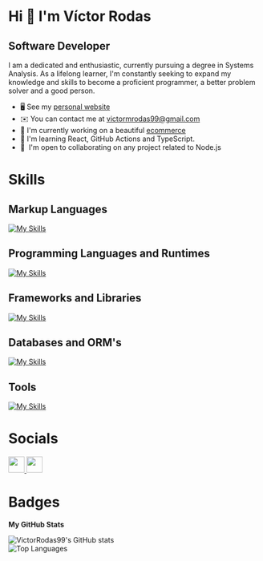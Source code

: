 # Hi 👋 I'm Víctor Rodas

Software Developer
--------------------------------------

I am a dedicated and enthusiastic, currently pursuing a degree in Systems Analysis. As a lifelong learner, I'm constantly seeking to expand my knowledge and skills to become a proficient programmer, a better problem solver and a good person.

*   🖥️  See my [personal website](https://victormatiasrodas.vercel.app/)
*   ✉️  You can contact me at [victormrodas99@gmail.com](mailto:victormrodas99@gmail.com)
*   🚀  I'm currently working on a beautiful [ecommerce](https://github.com/VictorRodas99/ecommerce-web-project)
*   🌱  I'm learning React, GitHub Actions and TypeScript.
*   🤝  I'm open to collaborating on any project related to Node.js

# Skills

## Markup Languages
[![My Skills](https://skillicons.dev/icons?i=html,css,tailwind,bootstrap&perline=3)](https://skillicons.dev)

## Programming Languages and Runtimes
[![My Skills](https://skillicons.dev/icons?i=bash,py,javascript,ts,php,nodejs&perline=4)](https://skillicons.dev)

## Frameworks and Libraries
[![My Skills](https://skillicons.dev/icons?i=express,flask,laravel,react,astro,electron&perline=4)](https://skillicons.dev)

## Databases and ORM's
[![My Skills](https://skillicons.dev/icons?i=mysql,prisma,sequelize&perline=4)](https://skillicons.dev)

## Tools
[![My Skills](https://skillicons.dev/icons?i=vite,git,github,postman&perline=4)](https://skillicons.dev)

# Socials

<p align="left">
  <a href="https://www.github.com/VictorRodas99" target="_blank" rel="noreferrer">
    <img src="https://raw.githubusercontent.com/danielcranney/readme-generator/main/public/icons/socials/github.svg" width="32" height="32" />
  </a>
  <a href="http://www.instagram.com/dy1ng_99/" target="_blank" rel="noreferrer">
    <img src="https://raw.githubusercontent.com/danielcranney/readme-generator/main/public/icons/socials/instagram.svg" width="32" height="32" />
  </a>
</p>

# Badges

<b>My GitHub Stats</b>

<img src="https://github-readme-stats.vercel.app/api?username=VictorRodas99&show_icons=true&theme=dark" alt="VictorRodas99's GitHub stats"/>

<br>

<img src="https://github-readme-stats.vercel.app/api/top-langs/?username=VictorRodas99&langs_count=10&custom_title=Top%20%Languages&theme=dark" alt="Top Languages"/>
